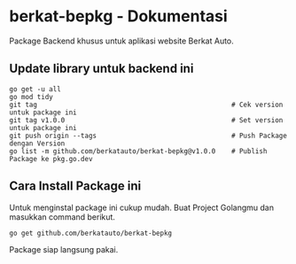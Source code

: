 # berkat-bepkg - Dokumentasi

Package Backend khusus untuk aplikasi website Berkat Auto.

## Update library untuk backend ini

```
go get -u all
go mod tidy
git tag                                                 # Cek version untuk package ini
git tag v1.0.0                                          # Set version untuk package ini
git push origin --tags                                  # Push Package dengan Version
go list -m github.com/berkatauto/berkat-bepkg@v1.0.0    # Publish Package ke pkg.go.dev
```

## Cara Install Package ini

Untuk menginstal package ini cukup mudah. Buat Project Golangmu dan masukkan command berikut.

```
go get github.com/berkatauto/berkat-bepkg
```

Package siap langsung pakai.
